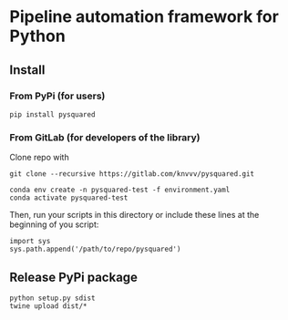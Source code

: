# Pipeline automation framework for Python

## Install

### From PyPi (for users)

```
pip install pysquared
```

### From GitLab (for developers of the library)

Clone repo with

```
git clone --recursive https://gitlab.com/knvvv/pysquared.git
```

```
conda env create -n pysquared-test -f environment.yaml
conda activate pysquared-test
```

Then, run your scripts in this directory or include these lines at the beginning of you script:

```
import sys
sys.path.append('/path/to/repo/pysquared')
```


## Release PyPi package

```
python setup.py sdist
twine upload dist/*
```
